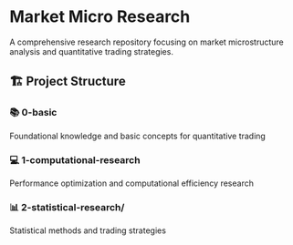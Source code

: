 # Market Micro Research

A comprehensive research repository focusing on market microstructure analysis and quantitative trading strategies.

## 🏗️ Project Structure

### 📚 0-basic
Foundational knowledge and basic concepts for quantitative trading

### 💻 1-computational-research
Performance optimization and computational efficiency research

### 📊 2-statistical-research/
Statistical methods and trading strategies